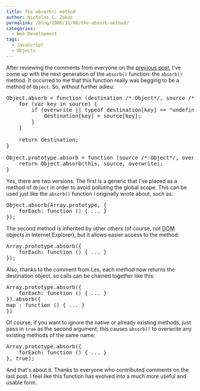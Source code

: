 ```yaml
---
title: The absorb() method
author: Nicholas C. Zakas
permalink: /blog/2006/11/08/the-absorb-method/
categories:
  - Web Development
tags:
  - JavaScript
  - Objects
---
```

After reviewing the comments from everyone on the <a title="The absorb() function" rel="internal" href="https://humanwhocodes.com/archive/2006/11/388">previous post</a>, I've come up with the next generation of the `absorb()` function: the `absorb()` method. It occurred to me that this function really was begging to be a method of `Object`. So, without further adieu:

<pre>Object.absorb = function (destination /*:Object*/, source /*:Object*/, overwrite /*:Boolean*/) /*:Object*/ {
    for (var key in source) {
        if (overwrite || typeof destination[key] == "undefined"){
            destination[key] = source[key];
        }
    }

    return destination;
}

Object.prototype.absorb = function (source /*:Object*/, overwrite /*:Boolean*/) /*:Object*/ {
    return Object.absorb(this, source, overwrite);
}</pre>

Yes, there are two versions. The first is a generic that I've placed as a method of `Object` in order to avoid polluting the global scope. This can be used just like the `absorb()` function I originally wrote about, such as:

<pre>Object.absorb(Array.prototype, {
    forEach: function () { ... }
});</pre>

The second method is inherited by other others (of course, not <acronym title="Document Object Model">DOM</acronym> objects in Internet Explorer), but it allows easier access to the method:

<pre>Array.prototype.absorb({
    forEach: function () { ... }
});</pre>

Also, thanks to the comment from Les, each method now returns the destination object, so calls can be chained together like this:

<pre>Array.prototype.absorb({
    forEach: function () { ... }
}).absorb({
map : function () { ... }
})</pre>

Of course, if you want to ignore the native or already existing methods, just pass in `true` as the second argument; this causes `absorb()` to overwrite any existing methods of the same name:

<pre>Array.prototype.absorb({
    forEach: function () { ... }
}, true);</pre>

And that's about it. Thanks to everyone who contributed comments on the last post. I feel like this function has evolved into a much more useful and usable form.
